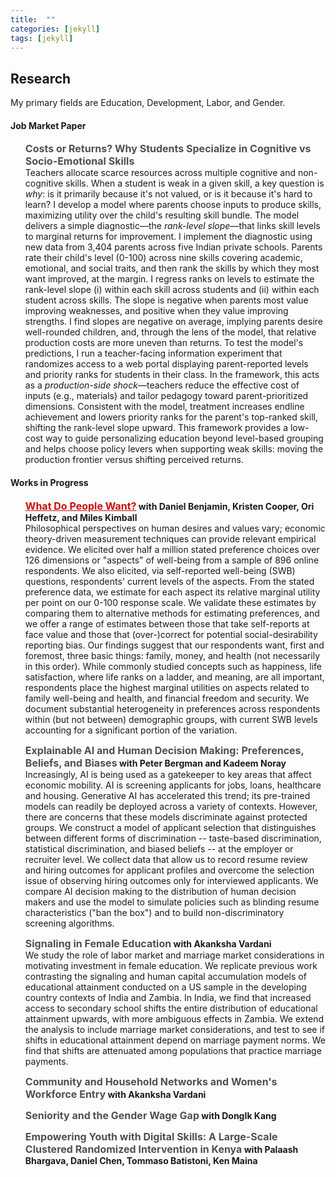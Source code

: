```yaml
---
title:  ""
categories: [jekyll]
tags: [jekyll]
---
```


<h2 id="working-papers"><strong>Research</strong></h2>

<p>My primary fields are Education, Development, Labor, and Gender.
</p>


<h4 id="working-papers"><strong>Job Market Paper</strong></h4> <ul> <p><b><font size="3"><span style="color:#505050;"><strong>Costs or Returns? Why Students Specialize in Cognitive vs Socio-Emotional Skills</strong></span></font></b> <br/>Teachers allocate scarce resources across multiple cognitive and non-cognitive skills. When a student is weak in a given skill, a key question is <em>why</em>: is it primarily because it's not valued, or is it because it's hard to learn? I develop a model where parents choose inputs to produce skills, maximizing utility over the child's resulting skill bundle. The model delivers a simple diagnostic—the <em>rank-level slope</em>—that links skill levels to marginal returns for improvement. I implement the diagnostic using new data from 3,404 parents across five Indian private schools. Parents rate their child's level (0-100) across nine skills covering academic, emotional, and social traits, and then rank the skills by which they most want improved, at the margin. I regress ranks on levels to estimate the rank-level slope (i) within each skill across students and (ii) within each student across skills. The slope is negative when parents most value improving weaknesses, and positive when they value improving strengths. I find slopes are negative on average, implying parents desire well-rounded children, and, through the lens of the model, that relative production costs are more uneven than returns. To test the model's predictions, I run a teacher-facing information experiment that randomizes access to a web portal displaying parent-reported levels and priority ranks for students in their class. In the framework, this acts as a <em>production-side shock</em>—teachers reduce the effective cost of inputs (e.g., materials) and tailor pedagogy toward parent-prioritized dimensions. Consistent with the model, treatment increases endline achievement and lowers priority ranks for the parent's top-ranked skill, shifting the rank-level slope upward. This framework provides a low-cost way to guide personalizing education beyond level-based grouping and helps choose policy levers when supporting weak skills: moving the production frontier versus shifting perceived returns.</p> </ul> 

<h4 id="working-papers"><strong>Works in Progress</strong></h4> <ul> <p><b><font size="3"><span style="color:#505050;"><strong><a href="{{ site.baseurl }}/files/w33846.pdf" style="color:#cc0e0e;" target="_blank">What Do People Want?</a></strong></span></font> with Daniel Benjamin, Kristen Cooper, Ori Heffetz, and Miles Kimball</b> <br/>Philosophical perspectives on human desires and values vary; economic theory-driven measurement techniques can provide relevant empirical evidence. We elicited over half a million stated preference choices over 126 dimensions or "aspects" of well-being from a sample of 896 online respondents. We also elicited, via self-reported well-being (SWB) questions, respondents' current levels of the aspects. From the stated preference data, we estimate for each aspect its relative marginal utility per point on our 0-100 response scale. We validate these estimates by comparing them to alternative methods for estimating preferences, and we offer a range of estimates between those that take self-reports at face value and those that (over-)correct for potential social-desirability reporting bias. Our findings suggest that our respondents want, first and foremost, three basic things: family, money, and health (not necessarily in this order). While commonly studied concepts such as happiness, life satisfaction, where life ranks on a ladder, and meaning, are all important, respondents place the highest marginal utilities on aspects related to family well-being and health, and financial freedom and security. We document substantial heterogeneity in preferences across respondents within (but not between) demographic groups, with current SWB levels accounting for a significant portion of the variation.</p></ul> 

<ul> <p><b><font size="3"><span style="color:#505050;"><strong>Explainable AI and Human Decision Making: Preferences, Beliefs, and Biases</strong></span></font> with Peter Bergman and Kadeem Noray</b> <br/>Increasingly, AI is being used as a gatekeeper to key areas that affect economic mobility. AI is screening applicants for jobs, loans, healthcare and housing. Generative AI has accelerated this trend; its pre-trained models can readily be deployed across a variety of contexts. However, there are concerns that these models discriminate against protected groups. We construct a model of applicant selection that distinguishes between different forms of discrimination -- taste-based discrimination, statistical discrimination, and biased beliefs -- at the employer or recruiter level. We collect data that allow us to record resume review and hiring outcomes for applicant profiles and overcome the selection issue of observing hiring outcomes only for interviewed applicants. We compare AI decision making to the distribution of human decision makers and use the model to simulate policies such as blinding resume characteristics ("ban the box") and to build non-discriminatory screening algorithms.</p></ul> 

<ul> <p><b><font size="3"><span style="color:#505050;"><strong>Signaling in Female Education</strong></span></font> with Akanksha Vardani</b> <br/>We study the role of labor market and marriage market considerations in motivating investment in female education. We replicate previous work contrasting the signaling and human capital accumulation models of educational attainment conducted on a US sample in the developing country contexts of India and Zambia. In India, we find that increased access to secondary school shifts the entire distribution of educational attainment upwards, with more ambiguous effects in Zambia. We extend the analysis to include marriage market considerations, and test to see if shifts in educational attainment depend on marriage payment norms. We find that shifts are attenuated among populations that practice marriage payments.</p></ul> 

<ul> <p><b><font size="3"><span style="color:#505050;"><strong>Community and Household Networks and Women's Workforce Entry</strong></span></font> with Akanksha Vardani</b> <br/></p></ul>

<ul> <p><b><font size="3"><span style="color:#505050;"><strong>Seniority and the Gender Wage Gap</strong></span></font> with DongIk Kang</b> <br/></p></ul> 

<ul> <p><b><font size="3"><span style="color:#505050;"><strong>Empowering Youth with Digital Skills: A Large-Scale Clustered Randomized Intervention in Kenya</strong></span></font> with Palaash Bhargava, Daniel Chen, Tommaso Batistoni, Ken Maina</b> <br/></p></ul>